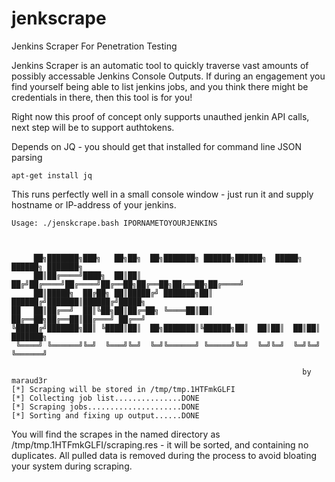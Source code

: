 # jenkscrape
Jenkins Scraper For Penetration Testing

Jenkins Scraper is an automatic tool to quickly traverse vast amounts of possibly accessable Jenkins Console Outputs.
If during an engagement you find yourself being able to list jenkins jobs, and you think there might be credentials in there, then this tool is for you!

Right now this proof of concept only supports unauthed jenkin API calls, next step will be to support authtokens.

Depends on JQ - you should get that installed for command line JSON parsing
```
apt-get install jq
```

This runs  perfectly well in a small console window - just run it and supply hostname or IP-address of your jenkins.

```
Usage: ./jenskcrape.bash IPORNAMETOYOURJENKINS



     ██╗███████╗███╗   ██╗██╗  ██╗███████╗ ██████╗██████╗  █████╗ ██████╗ ███████╗
     ██║██╔════╝████╗  ██║██║ ██╔╝██╔════╝██╔════╝██╔══██╗██╔══██╗██╔══██╗██╔════╝
     ██║█████╗  ██╔██╗ ██║█████╔╝ ███████╗██║     ██████╔╝███████║██████╔╝█████╗  
██   ██║██╔══╝  ██║╚██╗██║██╔═██╗ ╚════██║██║     ██╔══██╗██╔══██║██╔═══╝ ██╔══╝  
╚█████╔╝███████╗██║ ╚████║██║  ██╗███████║╚██████╗██║  ██║██║  ██║██║     ███████╗
 ╚════╝ ╚══════╝╚═╝  ╚═══╝╚═╝  ╚═╝╚══════╝ ╚═════╝╚═╝  ╚═╝╚═╝  ╚═╝╚═╝     ╚══════╝

                                                                 by maraud3r
[*] Scraping will be stored in /tmp/tmp.1HTFmkGLFI
[*] Collecting job list...............DONE
[*] Scraping jobs.....................DONE
[*] Sorting and fixing up output......DONE

```

You will find the scrapes in the named directory as /tmp/tmp.1HTFmkGLFI/scraping.res - it will be sorted, and containing no duplicates.
All pulled data is removed during the process to avoid bloating your system during scraping.
